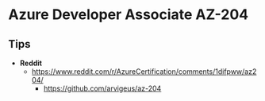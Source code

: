 # Azure Developer Associate AZ-204

## Tips

- **Reddit**
  - <https://www.reddit.com/r/AzureCertification/comments/1difpww/az204/>
    - <https://github.com/arvigeus/az-204>

